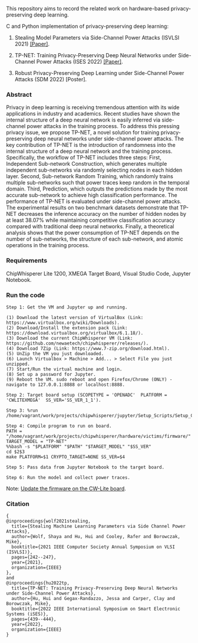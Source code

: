 This repository aims to record the related work on hardware-based privacy-preserving deep learning.

C and Python implementation of privacy-preserving deep learning:

1. Stealing Model Parameters via Side-Channel Power Attacks (ISVLSI 2021) [[Paper]](https://ieeexplore.ieee.org/document/9516772).

2. TP-NET: Training Privacy-Preserving Deep Neural Networks under Side-Channel Power Attacks (ISES 2022) [[Paper]](https://ieeexplore.ieee.org/abstract/document/10027138).

3. Robust Privacy-Preserving Deep Learning under Side-Channel Power Attacks (SDM 2022) [Poster].

### Abstract
Privacy in deep learning is receiving tremendous attention with its wide applications in industry and academics. Recent studies have shown the internal structure of a deep neural network is easily inferred via side-channel power attacks in the training process. To address this pressing privacy issue, we propose TP-NET, a novel solution for training privacy-preserving deep neural networks under side-channel power attacks. The key contribution of TP-NET is the introduction of randomness into the internal structure of a deep neural network and the training process. Specifically, the workflow of TP-NET includes three steps: First, Independent Sub-network Construction, which generates multiple independent sub-networks via randomly selecting nodes in each hidden layer. Second, Sub-network Random Training, which randomly trains multiple sub-networks such that power traces keep random in the temporal domain. Third, Prediction, which outputs the predictions made by the most accurate sub-network to achieve high classification performance. The performance of TP-NET is evaluated under side-channel power attacks. The experimental results on two benchmark datasets demonstrate that TP-NET decreases the inference accuracy on the number of hidden nodes by at least 38.07\% while maintaining competitive classification accuracy compared with traditional deep neural networks. Finally, a theoretical analysis shows that the power consumption of TP-NET depends on the number of sub-networks, the structure of each sub-network, and atomic operations in the training process.

### Requirements

ChipWhisperer Lite 1200, XMEGA Target Board, Visual Studio Code, Jupyter Notebook.

### Run the code

```
Step 1: Get the VM and Jupyter up and running.

(1) Download the latest version of VirtualBox (Link: https://www.virtualbox.org/wiki/Downloads).
(2) Download/Install the extension pack (Link: https://download.virtualbox.org/virtualbox/6.1.18/).
(3) Download the current ChipWhisperer VM (Link: https://github.com/newaetech/chipwhisperer/releases/).
(4) Download 7Zip (Link: https://www.7-zip.org/download.html).
(5) UnZip the VM you just downloaded.
(6) Launch Virtualbox > Machine > Add... > Select File you just unzipped.
(7) Start/Run the virtual machine and login.
(8) Set up a password for Jupyter.
(9) Reboot the VM. sudo reboot and open Firefox/Chrome (ONLY) - navigate to 127.0.0.1:8888 or localhost:8888.

Step 2: Target board setup (SCOPETYPE = 'OPENADC'  PLATFORM = 'CWLITEXMEGA'  SS_VER='SS_VER_1_1').

Step 3: %run /home/vagrant/work/projects/chipwhisperer/jupyter/Setup_Scripts/Setup_Generic.ipynb.

Step 4: Compile program to run on board.
PATH = "/home/vagrant/work/projects/chipwhisperer/hardware/victims/firmware/"
TARGET_MODEL = "TP-NET"
%%bash -s "$PLATFORM" "$PATH" "$TARGET_MODEL" "$SS_VER"
cd $2$3
make PLATFORM=$1 CRYPTO_TARGET=NONE SS_VER=$4

Step 5: Pass data from Jupyter Notebook to the target board.

Step 6: Run the model and collect power traces.

```
Note: [Update the firmware on the CW-Lite board](https://wiki.newae.com/Manual_SAM3U_Firmware_Update).

### Citation
```
{
@inproceedings{wolf2021stealing,
  title={Stealing Machine Learning Parameters via Side Channel Power Attacks},
  author={Wolf, Shaya and Hu, Hui and Cooley, Rafer and Borowczak, Mike},
  booktitle={2021 IEEE Computer Society Annual Symposium on VLSI (ISVLSI)},
  pages={242--247},
  year={2021},
  organization={IEEE}
}, 
and
@inproceedings{hu2022tp,
  title={TP-NET: Training Privacy-Preserving Deep Neural Networks under Side-Channel Power Attacks},
  author={Hu, Hui and Gegax-Randazzo, Jessa and Carper, Clay and Borowczak, Mike},
  booktitle={2022 IEEE International Symposium on Smart Electronic Systems (iSES)},
  pages={439--444},
  year={2022},
  organization={IEEE}
}
```

